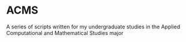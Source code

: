 # ACMS
 A series of scripts written for my undergraduate studies in the Applied Computational and Mathematical Studies major

